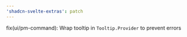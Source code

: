 ```yaml
---
'shadcn-svelte-extras': patch
---
```


fix(ui/pm-command): Wrap tooltip in `Tooltip.Provider` to prevent errors
